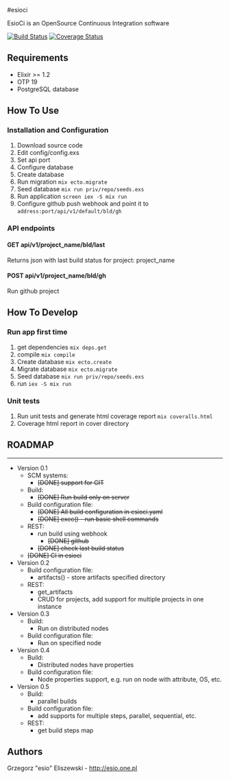 #esioci

EsioCi is an OpenSource Continuous Integration software

[![Build Status](https://travis-ci.org/esioci/esioci.svg?branch=master)](https://travis-ci.org/esioci/esioci)
[![Coverage Status](https://coveralls.io/repos/github/esioci/esioci/badge.svg)](https://coveralls.io/github/esioci/esioci)

## Requirements
* Elixir >= 1.2
* OTP 19
* PostgreSQL database

## How To Use
### Installation and Configuration
1. Download source code
2. Edit config/config.exs
  1. Set api port
  2. Configure database
3. Create database
4. Run migration `mix ecto.migrate`
5. Seed database `mix run priv/repo/seeds.exs`
6. Run application `screen iex -S mix run`
7. Configure github push webhook and point it to `address:port/api/v1/default/bld/gh`

### API endpoints

#### GET api/v1/project_name/bld/last
Returns json with last build status for project: project_name

#### POST api/v1/project_name/bld/gh
Run github project

## How To Develop
### Run app first time
1. get dependencies `mix deps.get`
2. compile `mix compile`
3. Create database `mix ecto.create`
4. Migrate database `mix ecto.migrate`
5. Seed database `mix run priv/repo/seeds.exs`
6. run `iex -S mix run`

### Unit tests
1. Run unit tests and generate html coverage report `mix coveralls.html`
2. Coverage html report in cover directory

## ROADMAP
-----
- Version 0.1
    + SCM systems:
        * ~~[DONE] support for GIT~~
    + Build:
        * ~~[DONE] Run build only on server~~
    + Build configuration file:
        * ~~[DONE] All build configuration in esioci.yaml~~
        * ~~[DONE] exec() - run basic shell commands~~
    + REST:
        * run build using webhook
            - ~~[DONE] github~~
        * ~~[DONE] check last build status~~
    + ~~[DONE] CI in esioci~~
- Version 0.2
    + Build configuration file:
        * artifacts() - store artifacts specified directory
    + REST:
        * get_artifacts
        * CRUD for projects, add support for multiple projects in one instance
- Version 0.3
    + Build:
        * Run on distributed nodes
    + Build configuration file:
        * Run on specified node
- Version 0.4
    + Build:
        * Distributed nodes have properties
    + Build configuration file:
        * Node properties support, e.g. run on node with attribute, OS, etc.
- Version 0.5
    + Build:
        * parallel builds
    + Build configuration file:
        * add supports for multiple steps, parallel, sequential, etc.
    + REST:
        * get build steps map

Authors
-----
Grzegorz "esio" Eliszewski - http://esio.one.pl
